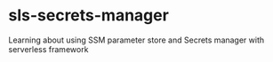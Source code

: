 # sls-secrets-manager

Learning about using SSM parameter store and Secrets manager with serverless framework
